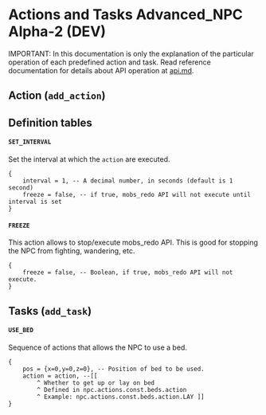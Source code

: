Actions and Tasks
Advanced_NPC Alpha-2 (DEV)
==========================

IMPORTANT: In this documentation is only the explanation of the particular operation of each predefined 
action and task. Read reference documentation for details about API operation at [api.md](doc/api.md).

Action (`add_action`)
---------------------

Definition tables
-----------------

#### `SET_INTERVAL` 
Set the interval at which the `action` are executed.

    {
        interval = 1, -- A decimal number, in seconds (default is 1 second)
        freeze = false, -- if true, mobs_redo API will not execute until interval is set
    }

#### `FREEZE` 
This action allows to stop/execute mobs_redo API. 
This is good for stopping the NPC from fighting, wandering, etc.
  
    {
        freeze = false, -- Boolean, if true, mobs_redo API will not execute.
    }

Tasks (`add_task`)
------------------

#### `USE_BED` 
Sequence of actions that allows the NPC to use a bed.

    {
        pos = {x=0,y=0,z=0}, -- Position of bed to be used.
        action = action, --[[ 
            ^ Whether to get up or lay on bed
            ^ Defined in npc.actions.const.beds.action
            ^ Example: npc.actions.const.beds.action.LAY ]]
    }

